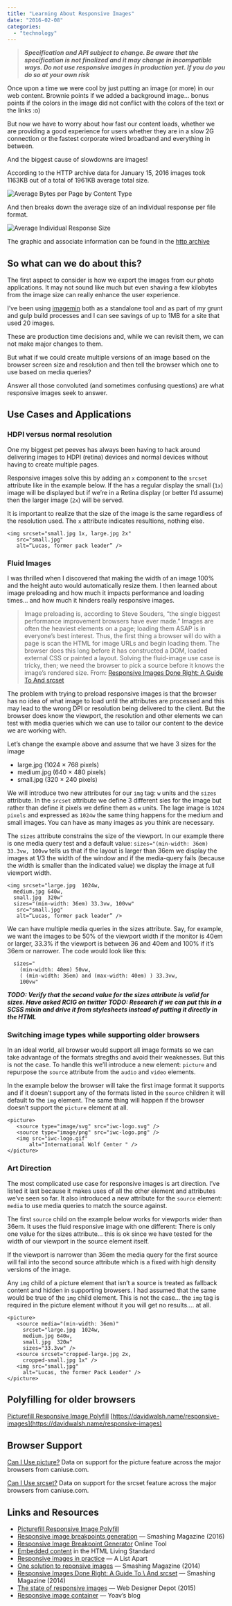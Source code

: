 ```yaml
---
title: "Learning About Responsive Images"
date: "2016-02-08"
categories: 
  - "technology"
---
```


> **_Specification and API subject to change. Be aware that the specification is not finalized and it may change in incompatible ways. Do not use responsive images in production yet. If you do you do so at your own risk_**

Once upon a time we were cool by just putting an image (or more) in our web content. Brownie points if we added a background image… bonus points if the colors in the image did not conflict with the colors of the text or the links :o)

But now we have to worry about how fast our content loads, whether we are providing a good experience for users whether they are in a slow 2G connection or the fastest corporate wired broadband and everything in between.

And the biggest cause of slowdowns are images!

According to the HTTP archive data for January 15, 2016 images took 1163KB out of a total of 1961KB average total size.

![](//chart.googleapis.com/chart?chs=400x225&cht=p&chco=007099&chd=t:1163,69,67,406,95,156,2&chds=0,1163&chdlp=b&chdl=total%201961%20kB&chl=Images+-+1163+kB%7CHTML+-+69+kB%7CStylesheets+-+67+kB%7CScripts+-+406+kB%7CFonts+-+95+kB%7CVideo+-+156+kB%7COther+-+2+kB&chma=%7C5&chtt=Average+Bytes+per+Page+by+Content+Type "Average Bytes per Page by Content Type")

And then breaks down the average size of an individual response per file format.

![](//chart.googleapis.com/chart?chxl=1:%7CVideo%7CCSS%7CJS%7CHTML%7CSVG%7CPNG%7CJPG%7CGIF&chdlp=b&chdl=average%20response%20size%20(kB)&chxtc=0,6&chxs=0,676767,11.5,0,l%7C1,676767,11.5,1,lt,67676700&chxr=1,0,160%7C0,0,206&chxt=x,y&chbh=22&chs=640x310&cht=bhg&chco=3B356A&chds=0,206&chd=t:4,24,17,7,5,15,14,196&chm=N**+kB,676767,0,,12,,:4:&chma=%7C0,5&chtt=Average+Individual+Response+Size "Average Individual Response Size")

The graphic and associate information can be found in the [http archive](http://httparchive.org/interesting.php?a=All&l=Jan%2015%202016&s=Top1000)

## So what can we do about this?

The first aspect to consider is how we export the images from our photo applications. It may not sound like much but even shaving a few kilobytes from the image size can really enhance the user experience.

I’ve been using [imagemin](https://www.npmjs.com/package/imagemin) both as a standalone tool and as part of my grunt and gulp build processes and I can see savings of up to 1MB for a site that used 20 images.

These are production time decisions and, while we can revisit them, we can not make major changes to them.

But what if we could create multiple versions of an image based on the browser screen size and resolution and then tell the browser which one to use based on media queries?

Answer all those convoluted (and sometimes confusing questions) are what responsive images seek to answer.

## Use Cases and Applications

### HDPI versus normal resolution

One my biggest pet peeves has always been having to hack around delivering images to HDPI (retina) devices and normal devices without having to create multiple pages.

Responsive images solve this by adding an `x` component to the `srcset` attribute like in the example below. If the has a regular display the small (`1x`) image will be displayed but if we’re in a Retina display (or better I’d assume) then the larger image (`2x`) will be served.

It is important to realize that the size of the image is the same regardless of the resolution used. The `x` attribute indicates resultions, nothing else.

```
<img srcset="small.jpg 1x, large.jpg 2x"
   src="small.jpg"
   alt=“Lucas, former pack leader” />
```

### Fluid Images

I was thrilled when I discovered that making the width of an image 100% and the height auto would automatically resize them. I then learned about image preloading and how much it impacts performance and loading times… and how much it hinders really responsive images.

> Image preloading is, according to Steve Souders, “the single biggest performance improvement browsers have ever made.” Images are often the heaviest elements on a page; loading them ASAP is in everyone’s best interest. Thus, the first thing a browser will do with a page is scan the HTML for image URLs and begin loading them. The browser does this long before it has constructed a DOM, loaded external CSS or painted a layout. Solving the fluid-image use case is tricky, then; we need the browser to pick a source before it knows the image’s rendered size. From: [Responsive Images Done Right: A Guide To <picture> And srcset](https://www.smashingmagazine.com/2014/05/responsive-images-done-right-guide-picture-srcset/)

The problem with trying to preload responsive images is that the browser has no idea of what image to load until the attributes are processed and this may lead to the wrong DPI or resolution being delivered to the client. But the browser does know the viewport, the resolution and other elements we can test with media queries which we can use to tailor our content to the device we are working with.

Let’s change the example above and assume that we have 3 sizes for the image

- large.jpg (1024 × 768 pixels)
- medium.jpg (640 × 480 pixels)
- small.jpg (320 × 240 pixels)

We will introduce two new attributes for our `img` tag: `w` units and the `sizes` attribute. In the `srcset` attribute we define 3 different sies for the image but rather than define it pixels we define them as `w` units. The lage image is `1024 pixels` and expressed as `1024w` the same thing happens for the medium and small images. You can have as many images as you think are necessary.

The `sizes` attribute constrains the size of the viewport. In our example there is one media query test and a default value: `sizes="(min-width: 36em) 33.3vw, 100vw` tells us that if the layout is larger than 36em we display the images at 1/3 the width of the window and if the media-query fails (because the width is smaller than the indicated value) we display the image at full viewport width.

```
<img srcset="large.jpg  1024w,
  medium.jpg 640w,
  small.jpg  320w"
  sizes="(min-width: 36em) 33.3vw, 100vw"
   src="small.jpg"
   alt=“Lucas, former pack leader” />
```

We can have multiple media queries in the sizes attribute. Say, for example, we want the images to be 50% of the viewport width if the monitor is 40em or larger, 33.3% if the viewport is between 36 and 40em and 100% if it’s 36em or narrower. The code would look like this:

```
  sizes="
    (min-width: 40em) 50vw,
    ( (min-width: 36em) and (max-width: 40em) ) 33.3vw, 
    100vw"
```

**_TODO: Verify that the second value for the sizes attribute is valid for sizes. Have asked RCIG on twitter_** **_TODO: Research if we can put this in a SCSS mixin and drive it from stylesheets instead of putting it directly in the HTML_**

### Switching image types while supporting older browsers

In an ideal world, all browser would support all image formats so we can take advantage of the formats stregths and avoid their weaknesses. But this is not the case. To handle this we’ll introduce a new element: `picture` and repurpose the `source` attribute from the `audio` and `video` elements.

In the example below the browser will take the first image format it supports and if it doesn’t support any of the formats listed in the `source` children it will default to the `img` element. The same thing will happen if the browser doesn’t support the `picture` element at all.

```
<picture>
   <source type="image/svg" src="iwc-logo.svg" />
   <source type="image/png" src="iwc-logo.png" />
   <img src="iwc-logo.gif" 
       alt="International Wolf Center " />
</picture>
```

### Art Direction

The most complicated use case for responsive images is art direction. I’ve listed it last because it makes uses of all the other element and attributes we’ve seen so far. It also introduced a new attribute for the `source` element: `media` to use media queries to match the source against.

The first `source` child on the example below works for viewports wider than 36em. It uses the fluid responsive image with one different: There is only one value for the sizes attribute… this is ok since we have tested for the width of our viewport in the source element itself.

If the viewport is narrower than 36em the media query for the first source will fail into the second source attribute which is a fixed with high density versions of the image.

Any `img` child of a picture element that isn’t a source is treated as fallback content and hidden in supporting browsers. I had assumed that the same would be true of the `img` child element. This is not the case… the `img` tag is required in the picture element without it you will get no results…. at all.

```
<picture>
   <source media="(min-width: 36em)"
     srcset="large.jpg  1024w,
     medium.jpg 640w,
     small.jpg  320w"
     sizes="33.3vw" />
   <source srcset="cropped-large.jpg 2x,
     cropped-small.jpg 1x" />
   <img src="small.jpg" 
     alt="Lucas, the former Pack Leader" />
</picture>
```

## Polyfilling for older browsers

[Picturefill Responsive Image Polyfill](http://scottjehl.github.io/picturefill/) [https://davidwalsh.name/responsive-images](https://davidwalsh.name/responsive-images)

## Browser Support

[Can I Use picture?](http://caniuse.com/#feat=picture) Data on support for the picture feature across the major browsers from caniuse.com.

[Can I Use srcset?](http://caniuse.com/#feat=srcset) Data on support for the srcset feature across the major browsers from caniuse.com.

## Links and Resources

- [Picturefill Responsive Image Polyfill](http://scottjehl.github.io/picturefill/)
- [Responsive image breakpoints generation](https://www.smashingmagazine.com/2016/01/responsive-image-breakpoints-generation/) — Smashing Magazine (2016)
- [Responsive Image Breakpoint Generator](http://www.responsivebreakpoints.com/) Online Tool
- [Embedded content](https://html.spec.whatwg.org/multipage/embedded-content.html) in the HTML Living Standard
- [Responsive images in practice](http://alistapart.com/article/responsive-images-in-practice) — A List Apart
- [One solution to reponsive images](https://www.smashingmagazine.com/2014/02/one-solution-to-responsive-images/) — Smashing Magazine (2014)
- [Responsive Images Done Right: A Guide To \\ And srcset](https://www.smashingmagazine.com/2014/05/responsive-images-done-right-guide-picture-srcset/) — Smashing Magazine (2014)
- [The state of responsive images](http://www.webdesignerdepot.com/2015/08/the-state-of-responsive-images/) — Web Designer Depot (2015)
- [Responsive image container](https://blog.yoav.ws/responsive_image_container/) — Yoav’s blog
